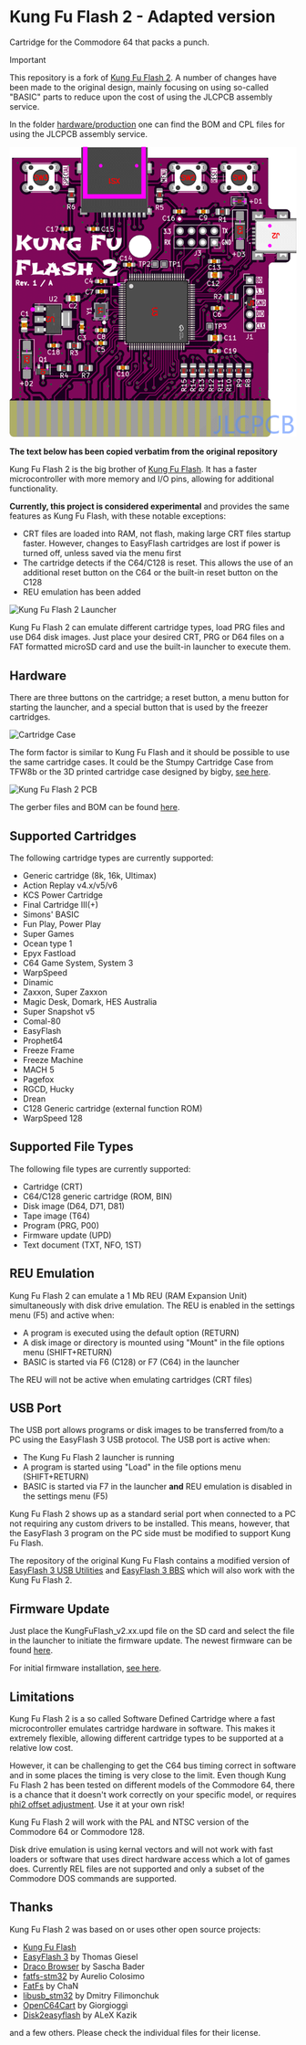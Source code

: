 # Kung Fu Flash 2 - Adapted version

Cartridge for the Commodore 64 that packs a punch.

> [!IMPORTANT]  
> This repository is a fork of [Kung Fu Flash 2](https://github.com/KimJorgensen/KungFuFlash2).
> A number of changes have been made to the original design, mainly focusing
> on using so-called "BASIC" parts to reduce upon the cost of using the JLCPCB
> assembly service.
>
> In the folder [hardware/production](hardware/production) one can find the
> BOM and CPL files for using the JLCPCB assembly service.
>
> ![jlcpcb order image](pics/jlcpcb-order.png)

**The text below has been copied verbatim from the original repository**

Kung Fu Flash 2 is the big brother of [Kung Fu Flash](https://github.com/KimJorgensen/KungFuFlash). It has a faster microcontroller with more memory and I/O pins, allowing for additional functionality.

**Currently, this project is considered experimental** and provides the same features as Kung Fu Flash, with these notable exceptions:

* CRT files are loaded into RAM, not flash, making large CRT files startup faster. However, changes to EasyFlash cartridges are lost if power is turned off, unless saved via the menu first
* The cartridge detects if the C64/C128 is reset. This allows the use of an additional reset button on the C64 or the built-in reset button on the C128
* REU emulation has been added

![Kung Fu Flash 2 Launcher](pics/launcher.jpg)

Kung Fu Flash 2 can emulate different cartridge types, load PRG files and use D64 disk images.
Just place your desired CRT, PRG or D64 files on a FAT formatted microSD card and use the built-in launcher to execute them.

## Hardware

There are three buttons on the cartridge; a reset button, a menu button for starting the launcher, and a special button that is used by the freezer cartridges.

![Cartridge Case](pics/cartridge_case.jpg)

The form factor is similar to Kung Fu Flash and it should be possible to use the same cartridge cases.
It could be the Stumpy Cartridge Case from TFW8b or the 3D printed cartridge case designed by bigby, [see here](https://www.thingiverse.com/thing:4153414).

![Kung Fu Flash 2 PCB](pics/pcb_prototype.jpg)

The gerber files and BOM can be found [here](https://github.com/KimJorgensen/KungFuFlash2/releases/tag/v2.00).

## Supported Cartridges

The following cartridge types are currently supported:

* Generic cartridge (8k, 16k, Ultimax)
* Action Replay v4.x/v5/v6
* KCS Power Cartridge
* Final Cartridge III(+)
* Simons' BASIC
* Fun Play, Power Play
* Super Games
* Ocean type 1
* Epyx Fastload
* C64 Game System, System 3
* WarpSpeed
* Dinamic
* Zaxxon, Super Zaxxon
* Magic Desk, Domark, HES Australia
* Super Snapshot v5
* Comal-80
* EasyFlash
* Prophet64
* Freeze Frame
* Freeze Machine
* MACH 5
* Pagefox
* RGCD, Hucky
* Drean
* C128 Generic cartridge (external function ROM)
* WarpSpeed 128

## Supported File Types

The following file types are currently supported:

* Cartridge (CRT)
* C64/C128 generic cartridge (ROM, BIN)
* Disk image (D64, D71, D81)
* Tape image (T64)
* Program (PRG, P00)
* Firmware update (UPD)
* Text document (TXT, NFO, 1ST)

## REU Emulation

Kung Fu Flash 2 can emulate a 1 Mb REU (RAM Expansion Unit) simultaneously with disk drive emulation.
The REU is enabled in the settings menu (F5) and active when:

* A program is executed using the default option (RETURN)
* A disk image or directory is mounted using "Mount" in the file options menu (SHIFT+RETURN)
* BASIC is started via F6 (C128) or F7 (C64) in the launcher

The REU will not be active when emulating cartridges (CRT files)

## USB Port

The USB port allows programs or disk images to be transferred from/to a PC using the EasyFlash 3 USB protocol.
The USB port is active when:

* The Kung Fu Flash 2 launcher is running
* A program is started using "Load" in the file options menu (SHIFT+RETURN)
* BASIC is started via F7 in the launcher **and** REU emulation is disabled in the settings menu (F5)

Kung Fu Flash 2 shows up as a standard serial port when connected to a PC not requiring any custom drivers to be installed.
This means, however, that the EasyFlash 3 program on the PC side must be modified to support Kung Fu Flash.

The repository of the original Kung Fu Flash contains a modified version of [EasyFlash 3 USB Utilities](https://github.com/KimJorgensen/KungFuFlash/tree/master/3rd_party/ef3utils)
and [EasyFlash 3 BBS](https://github.com/KimJorgensen/KungFuFlash/tree/master/3rd_party/ef3bbs) which will also work with the Kung Fu Flash 2.

## Firmware Update

Just place the KungFuFlash_v2.xx.upd file on the SD card and select the file in the launcher to initiate the firmware update.
The newest firmware can be found [here](https://github.com/KimJorgensen/KungFuFlash2/releases/).

For initial firmware installation, [see here](firmware/README.md).

## Limitations

Kung Fu Flash 2 is a so called Software Defined Cartridge where a fast microcontroller emulates cartridge hardware in software.
This makes it extremely flexible, allowing different cartridge types to be supported at a relative low cost.

However, it can be challenging to get the C64 bus timing correct in software and in some places the timing is very close to the limit.
Even though Kung Fu Flash 2 has been tested on different models of the Commodore 64, there is a chance that it doesn't work correctly on your specific model, or requires [phi2 offset adjustment](firmware/README.md#diagnostic).
Use it at your own risk!

Kung Fu Flash 2 will work with the PAL and NTSC version of the Commodore 64 or Commodore 128.

Disk drive emulation is using kernal vectors and will not work with fast loaders or software that uses direct hardware access which a lot of games does.
Currently REL files are not supported and only a subset of the Commodore DOS commands are supported.

## Thanks

Kung Fu Flash 2 was based on or uses other open source projects:

* [Kung Fu Flash](https://github.com/KimJorgensen/KungFuFlash)
* [EasyFlash 3](https://bitbucket.org/skoe/easyflash) by Thomas Giesel
* [Draco Browser](https://csdb.dk/release/?id=89910) by Sascha Bader
* [fatfs-stm32](https://github.com/colosimo/fatfs-stm32) by Aurelio Colosimo
* [FatFs](http://elm-chan.org/fsw/ff/00index_e.html) by ChaN
* [libusb_stm32](https://github.com/dmitrystu/libusb_stm32) by Dmitry Filimonchuk
* [OpenC64Cart](https://github.com/SukkoPera/OpenC64Cart) by Giorgioggì
* [Disk2easyflash](https://csdb.dk/release/?id=150323) by ALeX Kazik

and a few others. Please check the individual files for their license.
